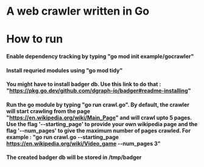 # A web crawler written in Go

# How to run

#### Enable dependency tracking by typing "go mod init example/gocrawler"

#### Install requried modules using "go mod tidy"

#### You might have to install badger db. Use this link to do that : "https://pkg.go.dev/github.com/dgraph-io/badger#readme-installing"

#### Run the go module by typing "go run crawl.go". By default, the crawler will start crawling from the page "https://en.wikipedia.org/wiki/Main_Page" and will crawl upto 5 pages. Use the flag '--starting_page' to provide your own wikipedia page and the flag '--num_pages' to give the maximum number of pages crawled. For example : "go run crawl.go --starting_page https://en.wikipedia.org/wiki/Video_game --num_pages 3"

#### The created badger db will be stored in /tmp/badger
